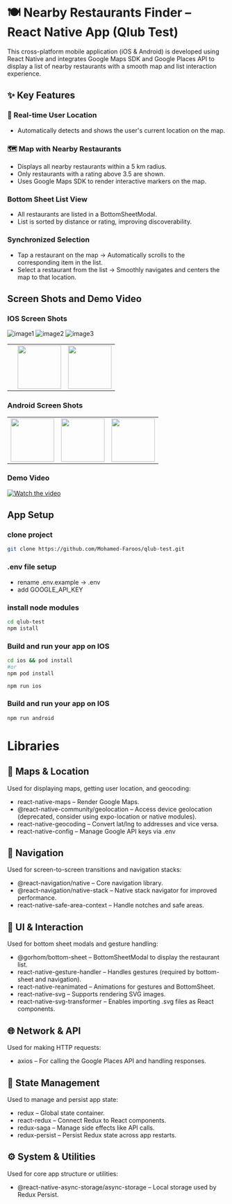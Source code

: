 # 🍽️ Nearby Restaurants Finder – React Native App (Qlub Test)

This cross-platform mobile application (iOS & Android) is developed using React Native and integrates Google Maps SDK and Google Places API to display a list of nearby restaurants with a smooth map and list interaction experience.

## ✨ Key Features
### 📍 Real-time User Location
- Automatically detects and shows the user's current location on the map.

### 🗺️ Map with Nearby Restaurants
- Displays all nearby restaurants within a 5 km radius.
- Only restaurants with a rating above 3.5 are shown.
- Uses Google Maps SDK to render interactive markers on the map.

### Bottom Sheet List View
- All restaurants are listed in a BottomSheetModal.
- List is sorted by distance or rating, improving discoverability.

### Synchronized Selection
- Tap a restaurant on the map → Automatically scrolls to the corresponding item in the list.
- Select a restaurant from the list → Smoothly navigates and centers the map to that location.

## Screen Shots and Demo Video

### IOS Screen Shots 
![image1](https://drive.google.com/file/d/1fWBtHEWyAbwEmRyVUNwY9wIHBym5PWLf/view)
![image2](https://drive.google.com/file/d/1fhAxO_QG7CJJg83xE3pKe3MRViSLIDWn/view)
![image3](https://drive.google.com/file/d/1fhAxO_QG7CJJg83xE3pKe3MRViSLIDWn/view)

<table>
  <tr>
    <td>  </td>
    <td><img src="https://drive.google.com/file/d/1fhAxO_QG7CJJg83xE3pKe3MRViSLIDWn/view?usp=drive_link" width="100" /></td>
    <td><img src="https://drive.google.com/file/d/1O48eYutgcnk2j-8UJuxrv-NTAUmTKyHF/view?usp=drive_link" width="100" /></td>
  </tr>
</table>

### Android Screen Shots

<table>
  <tr>
    <td><img src="https://drive.google.com/file/d/13L835jhtsEqdbL2uNSaAYuUHdM8ETFR7/view?usp=drive_link" width="100" /></td>
    <td><img src="https://drive.google.com/file/d/1PMLb4rcXN7jQtDDU51hxSPxqNIEnrk0G/view?usp=drive_link" width="100" /></td>
    <td><img src="https://drive.google.com/file/d/1Hj5XTUr1P-ZBmAcKAbo1ZhyxjySuWm93/view?usp=drive_link" width="100" /></td>
  </tr>
</table>

### Demo Video

[![Watch the video](https://drive.google.com/file/d/1ZIMpSsxiA6xN7ur2oF4x7mpV0QJTggb-/view)](https://drive.google.com/file/d/1-bqsPfX_fE4QwrEX2uhCbblqe--5AiOU/view)

##  App Setup

### clone project
```sh
git clone https://github.com/Mohamed-Faroos/qlub-test.git

```

### .env file setup
- rename .env.example -> .env  
- add GOOGLE_API_KEY

### install node modules
```sh
cd qlub-test
npm istall

```

### Build and run your app on IOS
```sh
cd ios && pod install
#or
npm pod install

npm run ios
```

### Build and run your app on IOS
```sh
npm run android
```

# Libraries

## 📍 Maps & Location
Used for displaying maps, getting user location, and geocoding:

- react-native-maps – Render Google Maps.
- @react-native-community/geolocation – Access device geolocation (deprecated, consider using expo-location or native modules).
- react-native-geocoding – Convert lat/lng to addresses and vice versa.
- react-native-config – Manage Google API keys via .env

## 🧭 Navigation
Used for screen-to-screen transitions and navigation stacks:

- @react-navigation/native – Core navigation library.
- @react-navigation/native-stack – Native stack navigator for improved performance.
- react-native-safe-area-context – Handle notches and safe areas.

## 🧾 UI & Interaction
Used for bottom sheet modals and gesture handling:

- @gorhom/bottom-sheet – BottomSheetModal to display the restaurant list.
- react-native-gesture-handler – Handles gestures (required by bottom-sheet and navigation).
- react-native-reanimated – Animations for gestures and BottomSheet.
- react-native-svg – Supports rendering SVG images.
- react-native-svg-transformer – Enables importing .svg files as React components.

## 🌐 Network & API
Used for making HTTP requests:

- axios – For calling the Google Places API and handling responses.

## 🧠 State Management
Used to manage and persist app state:

- redux – Global state container.
- react-redux – Connect Redux to React components.
- redux-saga – Manage side effects like API calls.
- redux-persist – Persist Redux state across app restarts.

## ⚙️ System & Utilities
Used for core app structure or utilities:

- @react-native-async-storage/async-storage – Local storage used by Redux Persist.



